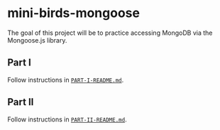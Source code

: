 # mini-birds-mongoose

The goal of this project will be to practice accessing MongoDB via the Mongoose.js library.

## Part I

Follow instructions in [`PART-I-README.md`](https://github.com/kendagriff/mini-birds-mongoose/blob/master/PART-I-README.md).
 
## Part II

Follow instructions in [`PART-II-README.md`](https://github.com/kendagriff/mini-birds-mongoose/blob/master/PART-II-README.md).
